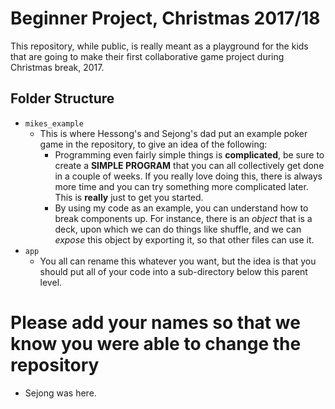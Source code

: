 # Beginner Project, Christmas 2017/18

This repository, while public, is really meant as a playground for the kids that are going to make their first collaborative game project during Christmas break, 2017.

## Folder Structure

 - `mikes_example`
   - This is where Hessong's and Sejong's dad put an example poker game in the repository, to give an idea of the following:
       - Programming even fairly simple things is **complicated**, be sure to create a **SIMPLE PROGRAM** that you can all collectively get done in a couple of weeks.  If you really love doing this, there is always more time and you can try something more complicated later.  This is **really** just to get you started.
       - By using my code as an example, you can understand how to break components up.  For instance, there is an *object* that is a deck, upon which we can do things like shuffle, and we can *expose* this object by exporting it, so that other files can use it.
 - `app`
   - You all can rename this whatever you want, but the idea is that you should put all of your code into a sub-directory below this parent level.

# Please add your names so that we know you were able to change the repository

 - Sejong was here.

